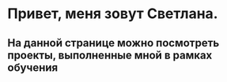 # Привет, меня зовут Светлана.
## На данной странице можно посмотреть проекты, выполненные мной в рамках обучения
